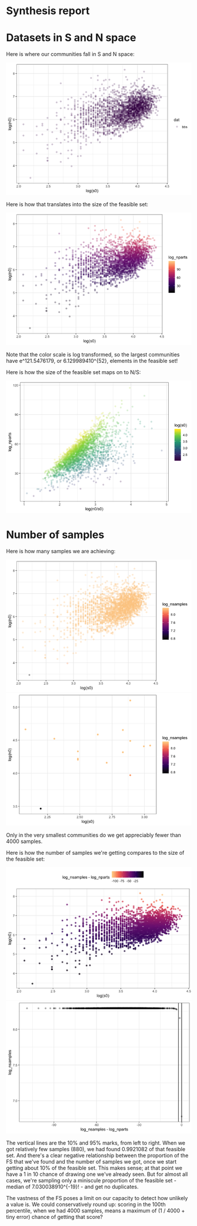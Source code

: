 Synthesis report
================

Datasets in S and N space
=========================

Here is where our communities fall in S and N space:

![](synthesis_files/figure-markdown_github/datasets%20in%20s%20and%20n%20space-1.png)

Here is how that translates into the size of the feasible set:

![](synthesis_files/figure-markdown_github/size%20of%20fs-1.png)

Note that the color scale is log transformed, so the largest communities have e^121.5476179, or 6.129989410^{52}, elements in the feasible set!

Here is how the size of the feasible set maps on to N/S:

![](synthesis_files/figure-markdown_github/nparts%20vs%20avgn-1.png)

Number of samples
=================

Here is how many samples we are achieving:

![](synthesis_files/figure-markdown_github/nsamples-1.png)![](synthesis_files/figure-markdown_github/nsamples-2.png)

Only in the very smallest communities do we get appreciably fewer than 4000 samples.

Here is how the number of samples we're getting compares to the size of the feasible set:

![](synthesis_files/figure-markdown_github/nsamples%20vs%20nparts-1.png)![](synthesis_files/figure-markdown_github/nsamples%20vs%20nparts-2.png)

The vertical lines are the 10% and 95% marks, from left to right. When we got relatively few samples (880), we had found 0.9921082 of that feasible set. And there's a clear negative relationship between the proportion of the FS that we've found and the number of samples we got, once we start getting about 10% of the feasible set. This makes sense; at that point we have a 1 in 10 chance of drawing one we've already seen. But for almost all cases, we're sampling only a miniscule proportion of the feasible set - median of 7.030038910^{-19}! - and get no duplicates.

The vastness of the FS poses a limit on our capacity to detect how unlikely a value is. We could conservatively round up: scoring in the 100th percentile, when we had 4000 samples, means a maximum of (1 / 4000 + tiny error) chance of getting that score?
